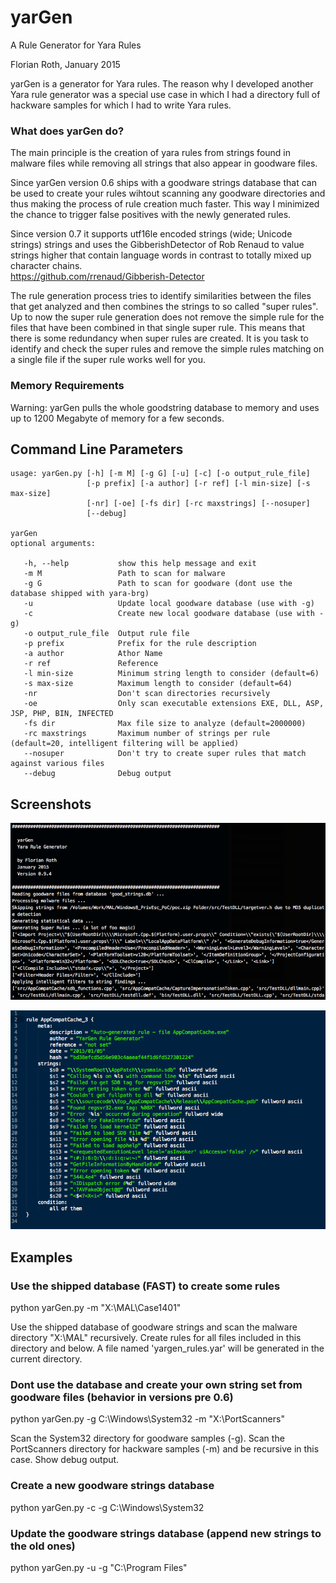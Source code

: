 # yarGen

A Rule Generator for Yara Rules

Florian Roth, January 2015

yarGen is a generator for Yara rules. The reason why I developed another Yara
rule generator was a special use case in which I had a directory full of 
hackware samples for which I had to write Yara rules. 

### What does yarGen do?

The main principle is the creation of yara rules from strings found in malware
files while removing all strings that also appear in goodware files. 

Since yarGen version 0.6 ships with a goodware strings database that can be 
used to create your rules wihtout scanning any goodware directories and thus
making the process of rule creation much faster.
This way I minimized the chance to trigger false positives with the newly 
generated rules.

Since version 0.7 it supports utf16le encoded strings (wide; Unicode strings) 
strings and uses the GibberishDetector of Rob Renaud to value strings higher
that contain language words in contrast to totally mixed up character chains.  
https://github.com/rrenaud/Gibberish-Detector

The rule generation process tries to identify similarities between the files 
that get analyzed and then combines the strings to so called "super rules". 
Up to now the super rule generation does not remove the simple rule for the
files that have been combined in that single super rule. This means that there
is some redundancy when super rules are created. It is you task to identify
and check the super rules and remove the simple rules matching on a single 
file if the super rule works well for you.

### Memory Requirements

Warning: yarGen pulls the whole goodstring database to memory and uses up to 
1200 Megabyte of memory for a few seconds. 

## Command Line Parameters

```
usage: yarGen.py [-h] [-m M] [-g G] [-u] [-c] [-o output_rule_file]
                 [-p prefix] [-a author] [-r ref] [-l min-size] [-s max-size]
                 [-nr] [-oe] [-fs dir] [-rc maxstrings] [--nosuper]
                 [--debug]

yarGen
optional arguments:

   -h, --help           show this help message and exit
   -m M                 Path to scan for malware
   -g G                 Path to scan for goodware (dont use the database shipped with yara-brg)
   -u                   Update local goodware database (use with -g)
   -c                   Create new local goodware database (use with -g)
   -o output_rule_file  Output rule file
   -p prefix            Prefix for the rule description
   -a author            Athor Name
   -r ref               Reference
   -l min-size          Minimum string length to consider (default=6)
   -s max-size          Maximum length to consider (default=64)
   -nr                  Don't scan directories recursively
   -oe                  Only scan executable extensions EXE, DLL, ASP, JSP, PHP, BIN, INFECTED
   -fs dir              Max file size to analyze (default=2000000)
   -rc maxstrings       Maximum number of strings per rule (default=20, intelligent filtering will be applied)
   --nosuper            Don't try to create super rules that match against various files
   --debug              Debug output
```
  
## Screenshots

![Generator Run](./screens/yargen-running.png)

![Output Rule](./screens/output-rule.png)
 
## Examples

### Use the shipped database (FAST) to create some rules

python yarGen.py -m "X:\MAL\Case1401"

Use the shipped database of goodware strings and scan the malware directory 
"X:\MAL" recursively. Create rules for all files included in this directory and 
below. A file named 'yargen_rules.yar' will be generated in the current 
directory. 

### Dont use the database and create your own string set from goodware files (behavior in versions pre 0.6)

python yarGen.py -g C:\Windows\System32 -m "X:\PortScanners"

Scan the System32 directory for goodware samples (-g). Scan the PortScanners
directory for hackware samples (-m) and be recursive in this case. 
Show debug output. 

### Create a new goodware strings database

python yarGen.py -c -g C:\Windows\System32

### Update the goodware strings database (append new strings to the old ones)

python yarGen.py -u -g "C:\Program Files"
